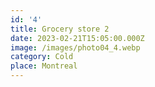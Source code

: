 ```yaml
---
id: '4'
title: Grocery store 2
date: 2023-02-21T15:05:00.000Z
image: /images/photo04_4.webp
category: Cold
place: Montreal
---
```

